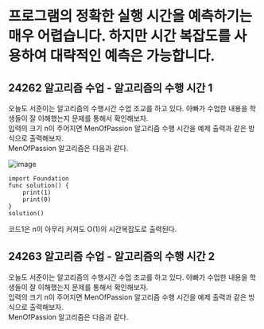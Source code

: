 # 프로그램의 정확한 실행 시간을 예측하기는 매우 어렵습니다. 하지만 시간 복잡도를 사용하여 대략적인 예측은 가능합니다.
## 24262 알고리즘 수업 - 알고리즘의 수행 시간 1
오늘도 서준이는 알고리즘의 수행시간 수업 조교를 하고 있다. 아빠가 수업한 내용을 학생들이 잘 이해했는지 문제를 통해서 확인해보자.   
입력의 크기 n이 주어지면 MenOfPassion 알고리즘 수행 시간을 예제 출력과 같은 방식으로 출력해보자.   
MenOfPassion 알고리즘은 다음과 같다.   
   
![image](https://user-images.githubusercontent.com/60501045/224630189-297db6dc-2599-408d-bee2-9194bc849a59.png)   
   
```
import Foundation
func solution() {
    print(1)
    print(0)
}
solution()
```
코드1은 n이 아무리 커져도 O(1)의 시간복잡도로 출력된다.   

## 24263 알고리즘 수업 - 알고리즘의 수행 시간 2
오늘도 서준이는 알고리즘의 수행시간 수업 조교를 하고 있다. 아빠가 수업한 내용을 학생들이 잘 이해했는지 문제를 통해서 확인해보자.   
입력의 크기 n이 주어지면 MenOfPassion 알고리즘 수행 시간을 예제 출력과 같은 방식으로 출력해보자.   
MenOfPassion 알고리즘은 다음과 같다.   

```

```
